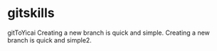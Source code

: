 # gitskills
gitToYicai
Creating a new branch is quick and simple.
Creating a new branch is quick and simple2.

